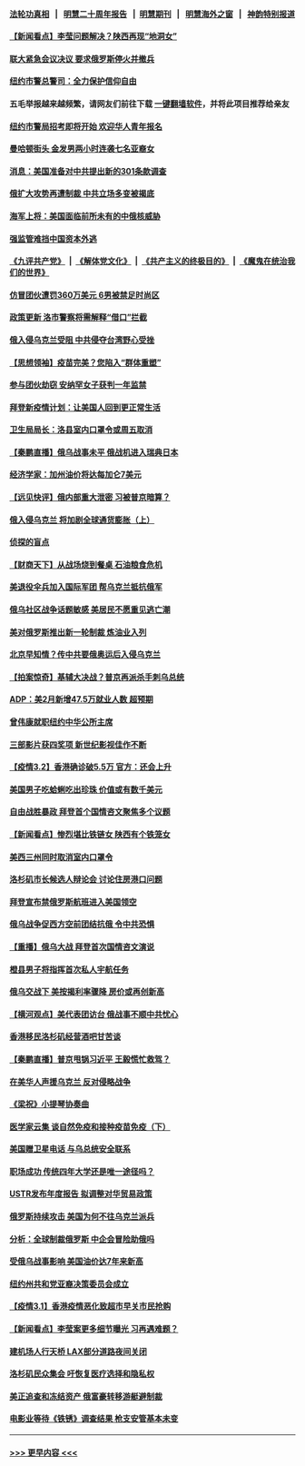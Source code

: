 #### [法轮功真相](https://github.com/gfw-breaker/truth/blob/master/README.md?t=0) &nbsp;&nbsp;|&nbsp;&nbsp; [明慧二十周年报告](https://github.com/gfw-breaker/mh-reports/blob/master/README.md?t=0) &nbsp;&nbsp;|&nbsp;&nbsp;[明慧期刊](https://github.com/gfw-breaker/mh-qikan) &nbsp;&nbsp;|&nbsp;&nbsp; [明慧海外之窗](https://github.com/gfw-breaker/mh-news/blob/master/README.md?t=0) &nbsp;&nbsp;|&nbsp;&nbsp; [神韵特别报道](https://github.com/gfw-breaker/mh-news/blob/master/shenyun.md?t=0)
#### [【新闻看点】李莹问题解决？陕西再现“地洞女”](../pages/nsc412/n13616830.md?t=03032150) 
#### [联大紧急会议决议 要求俄罗斯停火并撤兵](../pages/nsc412/n13618676.md?t=03032150) 
#### [纽约市警总警司：全力保护信仰自由](../pages/nsc412/n13618339.md?t=03032150) 
#### 五毛举报越来越频繁，请网友们前往下载 [一键翻墙软件](https://github.com/gfw-breaker/ssr-accounts)，并将此项目推荐给亲友
#### [纽约市警局招考即将开始 欢迎华人青年报名](../pages/nsc412/n13618151.md?t=03032150) 
#### [曼哈顿街头 金发男两小时连袭七名亚裔女](../pages/nsc412/n13618249.md?t=03032150) 
#### [消息：美国准备对中共提出新的301条款调查](../pages/nsc412/n13617845.md?t=03032150) 
#### [俄扩大攻势再遭制裁 中共立场多变被揭底](../pages/nsc412/n13616977.md?t=03032150) 
#### [海军上将：美国面临前所未有的中俄核威胁](../pages/nsc412/n13617568.md?t=03032150) 
#### [强监管难挡中国资本外逃](../pages/nsc412/n13617958.md?t=03032150) 
#### [《九评共产党》](https://github.com/begood0513/9ping.md/blob/master/README.md) &nbsp;|&nbsp; [《解体党文化》](../../../../jtdwh.md/blob/master/README.md)  &nbsp;|&nbsp; [《共产主义的终极目的》](../../../../gczydzjmd.md/blob/master/README.md) &nbsp;|&nbsp; [《魔鬼在统治我们的世界》](../../../../mgztzwmdsj.md/blob/master/README.md) 
#### [仿冒团伙遭罚360万美元 6男被禁足时尚区](../pages/nsc412/n13618018.md?t=03032150) 
#### [政策更新 洛市警察将需解释“借口”拦截](../pages/nsc412/n13617974.md?t=03032150) 
#### [俄入侵乌克兰受阻 中共侵夺台湾野心受挫](../pages/nsc412/n13617309.md?t=03032150) 
#### [【思想领袖】疫苗完美？您陷入“群体重塑”](../pages/nsc412/n13599774.md?t=03032150) 
#### [参与团伙劫窃 安纳罕女子获判一年监禁](../pages/nsc412/n13617757.md?t=03032150) 
#### [拜登新疫情计划：让美国人回到更正常生活](../pages/nsc412/n13617198.md?t=03032150) 
#### [卫生局局长：洛县室内口罩令或周五取消](../pages/nsc412/n13617644.md?t=03032150) 
#### [【秦鹏直播】俄乌战事未平 俄战机进入瑞典日本](../pages/nsc412/n13617338.md?t=03032150) 
#### [经济学家：加州油价将达每加仑7美元](../pages/nsc412/n13617554.md?t=03032150) 
#### [【远见快评】俄内部重大泄密 习被普京暗算？](../pages/nsc412/n13617286.md?t=03032150) 
#### [俄入侵乌克兰 将加剧全球通货膨胀（上）](../pages/nsc412/n13617521.md?t=03032150) 
#### [侦探的盲点](../pages/nsc412/n13617253.md?t=03032150) 
#### [【财商天下】从战场烧到餐桌 石油粮食危机](../pages/nsc412/n13617060.md?t=03032150) 
#### [美退役伞兵加入国际军团 帮乌克兰抵抗俄军](../pages/nsc412/n13617034.md?t=03032150) 
#### [俄乌社区战争话题敏感 美居民不愿重见逃亡潮](../pages/nsc412/n13617107.md?t=03032150) 
#### [美对俄罗斯推出新一轮制裁 炼油业入列](../pages/nsc412/n13617083.md?t=03032150) 
#### [北京早知情？传中共要俄奥运后入侵乌克兰](../pages/nsc412/n13617156.md?t=03032150) 
#### [【拍案惊奇】基辅大决战？普京再派杀手刺乌总统](../pages/nsc412/n13616660.md?t=03032150) 
#### [ADP：美2月新增47.5万就业人数 超预期](../pages/nsc412/n13616816.md?t=03032150) 
#### [曾伟康就职纽约中华公所主席](../pages/nsc412/n13615478.md?t=03032150) 
#### [三部影片获四奖项 新世纪影视佳作不断](../pages/nsc412/n13616801.md?t=03032150) 
#### [【疫情3.2】香港确诊破5.5万 官方：还会上升](../pages/nsc412/n13616098.md?t=03032150) 
#### [美国男子吃蛤蜊吃出珍珠 价值或有数千美元](../pages/nsc412/n13615902.md?t=03032150) 
#### [自由战胜暴政 拜登首个国情咨文聚焦多个议题](../pages/nsc412/n13615070.md?t=03032150) 
#### [【新闻看点】惨烈堪比铁链女 陕西有个铁笼女](../pages/nsc412/n13614701.md?t=03032150) 
#### [美西三州同时取消室内口罩令](../pages/nsc412/n13615286.md?t=03032150) 
#### [洛杉矶市长候选人辩论会 讨论住房港口问题](../pages/nsc412/n13615196.md?t=03032150) 
#### [拜登宣布禁俄罗斯航班进入美国领空](../pages/nsc412/n13615021.md?t=03032150) 
#### [俄乌战争促西方空前团结抗俄 令中共恐惧](../pages/nsc412/n13614836.md?t=03032150) 
#### [【重播】俄乌大战 拜登首次国情咨文演说](../pages/nsc412/n13614595.md?t=03032150) 
#### [橙县男子将指挥首次私人宇航任务](../pages/nsc412/n13615008.md?t=03032150) 
#### [俄乌交战下 美按揭利率骤降 房价或再创新高](../pages/nsc412/n13614842.md?t=03032150) 
#### [【横河观点】美代表团访台 俄战事不顺中共忧心](../pages/nsc412/n13614839.md?t=03032150) 
#### [香港移民洛杉矶经营酒吧甘苦谈](../pages/nsc412/n13614939.md?t=03032150) 
#### [【秦鹏直播】普京甩锅习近平 王毅慌忙救驾？](../pages/nsc412/n13614791.md?t=03032150) 
#### [在美华人声援乌克兰 反对侵略战争](../pages/nsc412/n13614911.md?t=03032150) 
#### [《梁祝》小提琴协奏曲](../pages/nsc412/n13614863.md?t=03032150) 
#### [医学家云集 谈自然免疫和接种疫苗免疫（下）](../pages/nsc412/n13613088.md?t=03032150) 
#### [美国赠卫星电话 与乌总统安全联系](../pages/nsc412/n13614552.md?t=03032150) 
#### [职场成功 传统四年大学还是唯一途径吗？](../pages/nsc412/n13614583.md?t=03032150) 
#### [USTR发布年度报告 拟调整对华贸易政策](../pages/nsc412/n13614438.md?t=03032150) 
#### [俄罗斯持续攻击 美国为何不往乌克兰派兵](../pages/nsc412/n13614418.md?t=03032150) 
#### [分析：全球制裁俄罗斯 中企会冒险助俄吗](../pages/nsc412/n13614307.md?t=03032150) 
#### [受俄乌战事影响 美国油价达7年来新高](../pages/nsc412/n13614212.md?t=03032150) 
#### [纽约州共和党亚裔决策委员会成立](../pages/nsc412/n13613059.md?t=03032150) 
#### [【疫情3.1】香港疫情恶化致超市早关市民抢购](../pages/nsc412/n13613791.md?t=03032150) 
#### [【新闻看点】李莹案更多细节曝光 习再遇难题？](../pages/nsc412/n13611754.md?t=03032150) 
#### [建机场人行天桥 LAX部分道路夜间关闭](../pages/nsc412/n13613067.md?t=03032150) 
#### [洛杉矶民众集会 吁恢复医疗选择和隐私权](../pages/nsc412/n13612938.md?t=03032150) 
#### [美正追查和冻结资产 俄富豪转移游艇避制裁](../pages/nsc412/n13612193.md?t=03032150) 
#### [电影业等待《铁锈》调查结果 枪支安管基本未变](../pages/nsc412/n13612790.md?t=03032150) 

----
#### [ >>> 更早内容 <<< ](../indexes/nsc412-earlier.md)
